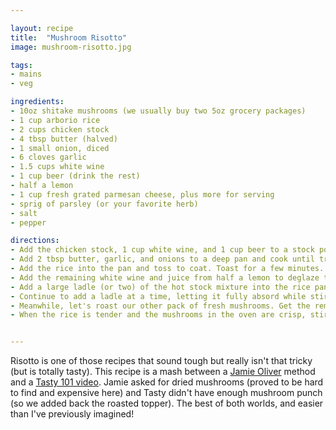 ```yaml
---

layout: recipe
title:  "Mushroom Risotto"
image: mushroom-risotto.jpg

tags:
- mains
- veg

ingredients:
- 10oz shitake mushrooms (we usually buy two 5oz grocery packages)
- 1 cup arborio rice
- 2 cups chicken stock
- 4 tbsp butter (halved)
- 1 small onion, diced
- 6 cloves garlic
- 1.5 cups white wine
- 1 cup beer (drink the rest)
- half a lemon
- 1 cup fresh grated parmesan cheese, plus more for serving
- sprig of parsley (or your favorite herb)
- salt
- pepper

directions:
- Add the chicken stock, 1 cup white wine, and 1 cup beer to a stock pock and bring to a simmer (4 cups total). Reduce heat or set aside.
- Add 2 tbsp butter, garlic, and onions to a deep pan and cook until translucent (a couple minutes). Add one package (or half) of your mushrooms and cook down. Salt and pepper to taste (small dash of salt, hearty crack of pepper for me, please).
- Add the rice into the pan and toss to coat. Toast for a few minutes.
- Add the remaining white wine and juice from half a lemon to deglaze the pan, scraping up all the good bits.
- Add a large ladle (or two) of the hot stock mixture into the rice pan. Here's where we get patient. Cook the stock down (near dry) before adding another ladle. Repeat.
- Continue to add a ladle at a time, letting it fully absord while stirring, until the stock is gone or the rice is tender. Fair game to taste the rice a few times in search of the perfect tenderness.
- Meanwhile, let's roast our other pack of fresh mushrooms. Get the remaining half on a sheet pan and under a 450° broiler. Keep an eye on them but cook til crispy and brown on the edges.
- When the rice is tender and the mushrooms in the oven are crisp, stir your parmesan and remaining 2tbps butter into the rice. Plate your risotto and top with our roasted mushrooms, our herb, more parmesan, and a crack of black pepper.


---
```


Risotto is one of those recipes that sound tough but really isn't that tricky (but is totally tasty). This recipe is a mash between a [Jamie Oliver](https://www.jamieoliver.com/recipes/rice-recipes/grilled-mushroom-risotto/) method and a [Tasty 101 video](https://tasty.co/recipe/mushroom-risotto). Jamie asked for dried mushrooms (proved to be hard to find and expensive here) and Tasty didn't have enough mushroom punch (so we added back the roasted topper). The best of both worlds, and easier than I've previously imagined! 